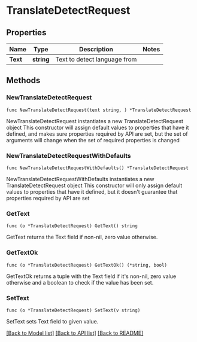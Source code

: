# TranslateDetectRequest

## Properties

Name | Type | Description | Notes
------------ | ------------- | ------------- | -------------
**Text** | **string** | Text to detect language from | 

## Methods

### NewTranslateDetectRequest

`func NewTranslateDetectRequest(text string, ) *TranslateDetectRequest`

NewTranslateDetectRequest instantiates a new TranslateDetectRequest object
This constructor will assign default values to properties that have it defined,
and makes sure properties required by API are set, but the set of arguments
will change when the set of required properties is changed

### NewTranslateDetectRequestWithDefaults

`func NewTranslateDetectRequestWithDefaults() *TranslateDetectRequest`

NewTranslateDetectRequestWithDefaults instantiates a new TranslateDetectRequest object
This constructor will only assign default values to properties that have it defined,
but it doesn't guarantee that properties required by API are set

### GetText

`func (o *TranslateDetectRequest) GetText() string`

GetText returns the Text field if non-nil, zero value otherwise.

### GetTextOk

`func (o *TranslateDetectRequest) GetTextOk() (*string, bool)`

GetTextOk returns a tuple with the Text field if it's non-nil, zero value otherwise
and a boolean to check if the value has been set.

### SetText

`func (o *TranslateDetectRequest) SetText(v string)`

SetText sets Text field to given value.



[[Back to Model list]](../README.md#documentation-for-models) [[Back to API list]](../README.md#documentation-for-api-endpoints) [[Back to README]](../README.md)


